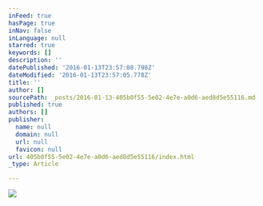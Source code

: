 ```yaml
---
inFeed: true
hasPage: true
inNav: false
inLanguage: null
starred: true
keywords: []
description: ''
datePublished: '2016-01-13T23:57:08.798Z'
dateModified: '2016-01-13T23:57:05.778Z'
title: ''
author: []
sourcePath: _posts/2016-01-13-405b0f55-5e02-4e7e-a0d6-aed8d5e55116.md
published: true
authors: []
publisher:
  name: null
  domain: null
  url: null
  favicon: null
url: 405b0f55-5e02-4e7e-a0d6-aed8d5e55116/index.html
_type: Article

---
```

![](https://s3-us-west-2.amazonaws.com/the-grid-img/p/281f0aa3a49f60c6ae50922885ef5c4a792ce850.jpg)